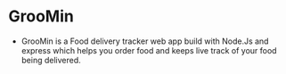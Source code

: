 # GrooMin
- GrooMin is a Food delivery tracker web app build with Node.Js and express which helps you order food and keeps live track of  your food being delivered.
